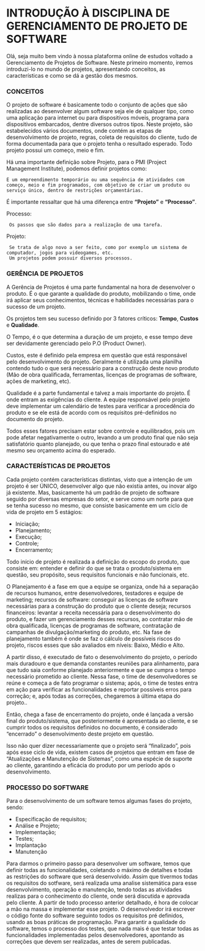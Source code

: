 # INTRODUÇÃO À DISCIPLINA DE GERENCIAMENTO DE PROJETO DE SOFTWARE

Olá, seja muito bem vindo à nossa plataforma online de estudos voltado a Gerenciamento de Projetos de Software. 
Neste primeiro momento, iremos introduzi-lo no mundo de projetos, apresentando conceitos, as características e como se dá a gestão dos mesmos. 

### CONCEITOS

O projeto de software é basicamente todo o conjunto de ações que são realizadas ao desenvolver algum software seja ele de qualquer tipo, como uma aplicação para internet ou para dispositivos móveis, programa para dispositivos embarcados, dentre diversos outros tipos. Neste projeto, são estabelecidos vários documentos, onde contém as etapas de desenvolvimento de projeto, regras, coleta de requisitos do cliente, tudo de forma documentada para que o projeto tenha o resultado esperado. Todo projeto possui um começo, meio e fim.

Há uma importante definição sobre Projeto, para o PMI (Project Management Institute), podemos definir projetos como:
```
É um empreendimento temporário ou uma sequência de atividades com começo, meio e fim programados, com objetivo de criar um produto ou serviço único, dentro de restrições orçamentárias.
```

É importante ressaltar que há uma diferença entre **“Projeto”** e **“Processo”**. 

Processo:
```
 Os passos que são dados para a realização de uma tarefa. 
```

Projeto:
```
 Se trata de algo novo a ser feito, como por exemplo um sistema de computador, jogos para videogames, etc.
 Um projetos podem possuir diversos processos.
```

### GERÊNCIA DE PROJETOS 

A Gerência de Projetos é uma parte fundamental na hora de desenvolver o produto. É o que garante a qualidade do produto, mobilizando o time, onde irá aplicar seus conhecimentos, técnicas e habilidades necessárias para o sucesso de um projeto. 

Os projetos tem seu sucesso definido por 3 fatores críticos: **Tempo**, **Custos** e **Qualidade**. 

O Tempo, é o que determina a duração de um projeto, e esse tempo deve ser devidamente gerenciado pelo P.O (Product Owner).

Custos, este é definido pela empresa em questão que está responsável pelo desenvolvimento do projeto. Geralmente é utilizada uma planilha contendo tudo o que será necessário para a construção deste novo produto (Mão de obra qualificada, ferramentas, licenças de programas de software, ações de marketing, etc). 

Qualidade é a parte fundamental e talvez a mais importante do projeto. É onde entram as exigências do cliente. A equipe responsável pelo projeto deve implementar um calendário de testes para verificar a procedência do produto e se ele está de acordo com os requisitos pré-definidos no documento do projeto.

Todos esses fatores precisam estar sobre controle e equilibrados, pois um pode afetar negativamente o outro, levando a um produto final que não seja satisfatório quanto planejado, ou que tenha o prazo final estourado e até mesmo seu orçamento acima do esperado.

### CARACTERÍSTICAS DE PROJETOS

Cada projeto contém características distintas, visto que a intenção de um projeto é ser ÚNICO, desenvolver algo que não existia antes, ou inovar algo já existente. 
Mas, basicamente há um padrão de projeto de software seguido por diversas empresas do setor, e serve como um norte para que se tenha sucesso no mesmo, que consiste basicamente em um ciclo de vida de projeto em 5 estágios: 

 * Iniciação; 
 * Planejamento; 
 * Execução; 
 * Controle;
 * Encerramento; 

Todo início de projeto é realizada a definição do escopo do produto, que consiste em: entender e definir do que se trata o produto/sistema em questão, seu propósito, seus requisitos funcionais e não funcionais, etc.

O Planejamento é a fase em que a equipe se organiza, onde há a separação de recursos humanos, entre desenvolvedores, testadores e equipe de marketing; recursos de software: conseguir as licenças de software necessárias para a construção do produto que o cliente deseja; recursos financeiros: levantar a receita necessária para o desenvolvimento do produto, e fazer um gerenciamento desses recursos, ao contratar mão de obra qualificada, licenças de programas de software, contratação de campanhas de divulgação/marketing do produto, etc. Na fase de planejamento também é onde se faz o cálculo de possíveis riscos do projeto, riscos esses que são avaliados em níveis: Baixo, Médio e Alto. 

A partir disso, é executado de fato o desenvolvimento do projeto, o período mais duradouro e que demanda constantes reuniões para alinhamento, para que tudo saia conforme planejado anteriormente e que se cumpra o tempo necessário prometido ao cliente. Nessa fase, o time de desenvolvedores se reúne e começa a de fato programar o sistema; após, o time de testes entra em ação para verificar as funcionalidades e reportar possíveis erros para correção; e, após todas as correções, chegaremos à última etapa do projeto.. 

Então, chega a fase de encerramento do projeto, onde é lançada a versão final do produto/sistema, que posteriormente é apresentada ao cliente, e se cumprir todos os requisitos definidos no documento, é considerado “encerrado” o desenvolvimento deste projeto em questão. 

Isso não quer dizer necessariamente que o projeto será “finalizado”, pois após esse ciclo de vida, existem casos de  projetos que entram em fase de “Atualizações e Manutenção de Sistemas”, como uma espécie de suporte ao cliente, garantindo a eficácia do produto por um período após o desenvolvimento. 
 
### PROCESSO DO SOFTWARE

Para o desenvolvimento de um software temos algumas fases do projeto, sendo:

 * Especificação de requisitos;
 * Análise e Projeto;
 * Implementação;
 * Testes;
 * Implantação
 * Manutenção

Para darmos o primeiro passo para desenvolver um software, temos que definir todas as funcionalidades, coletando o máximo de detalhes e todas as restrições do software que será desenvolvido. Assim que tivermos todas os requisitos do sotfware, será realizada uma analise sistemática para esse desenvolvimento, operação e manutenção, tendo todas as atividades realizas para o conhecimento do cliente, onde será discutida e aprovada pelo cliente.
A partir de todo processo anterior detalhado, é hora de colocar a mão na massa e implementar esse projeto. O desenvolvedor irá escrever o código fonte do software seguinto todos os requisitos pré definidos, usando as boas práticas de programação.
Para garantir a qualidade do software, temos o processo dos testes, que nada mais é que testar todas as funcionalidades implementadas pelos desenvolvedores, apontando as correções que devem ser realizadas, antes de serem publicadas. 
